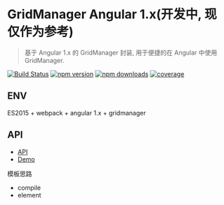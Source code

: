 # GridManager Angular 1.x(开发中, 现仅作为参考)
> 基于 Angular 1.x 的 GridManager 封装, 用于便捷的在 Angular 中使用GridManager.

[![Build Status](https://travis-ci.org/baukh789/GridManager.svg?branch=master&style=flat-square)](https://travis-ci.org/baukh789/GridManager)
[![npm version](https://img.shields.io/npm/v/gridmanager.svg?style=flat-square)](https://www.npmjs.com/package/gridmanager)
[![npm downloads](https://img.shields.io/npm/dt/gridmanager.svg?style=flat-square)](https://www.npmjs.com/package/gridmanager)
[![coverage](https://img.shields.io/codecov/c/github/baukh789/GridManager.svg?style=flat-square)](https://codecov.io/gh/baukh789/GridManager)

## ENV
ES2015 + webpack + angular 1.x + gridmanager

## API
- [API](http://gridmanager.lovejavascript.com/api/index.html)
- [Demo](http://www.lovejavascript.com/node_modules/GridManager/demo/index.html)


模板思路
- compile
- element